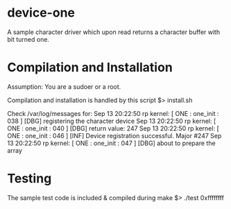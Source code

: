device-one
==========

A sample character driver which upon read returns a character buffer with bit turned one.


Compilation and Installation
===========================

Assumption: You are a sudoer or a root.

Compilation and installation is handled by this script
    $> install.sh

Check /var/log/messages for:
    Sep 13 20:22:50 rp kernel: [ ONE : one_init            : 038 ] [DBG] registering the character device
    Sep 13 20:22:50 rp kernel: [ ONE : one_init            : 040 ] [DBG] return value: 247
    Sep 13 20:22:50 rp kernel: [ ONE : one_init            : 046 ] [INF] Device registration successful. Major #247
    Sep 13 20:22:50 rp kernel: [ ONE : one_init            : 047 ] [DBG] about to prepare the array


Testing
=======

The sample test code is included & compiled during make
    $> ./test
    0xffffffff

